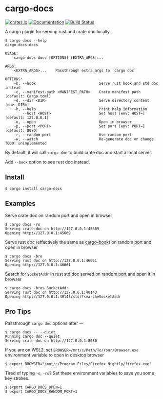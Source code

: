cargo-docs
==========

[![crates.io](https://img.shields.io/crates/v/cargo-docs.svg)](https://crates.io/crates/cargo-docs)
[![Documentation](https://docs.rs/cargo-docs/badge.svg)](https://docs.rs/cargo-docs)
[![Build Status](https://travis-ci.org/btwiuse/cargo-docs.svg?branch=master)](https://travis-ci.org/btwiuse/cargo-docs)

A cargo plugin for serving rust and crate doc locally.

```
$ cargo docs --help
cargo-docs-docs

USAGE:
    cargo-docs docs [OPTIONS] [EXTRA_ARGS]...

ARGS:
    <EXTRA_ARGS>...    Passthrough extra args to `cargo doc`

OPTIONS:
    -b, --book                             Serve rust book and std doc instead
    -c, --manifest-path <MANIFEST_PATH>    Crate manifest path [default: Cargo.toml]
    -d, --dir <DIR>                        Serve directory content [env: DIR=]
    -h, --help                             Print help information
        --host <HOST>                      Set host [env: HOST=] [default: 127.0.0.1]
    -o, --open                             Open in browser
    -p, --port <PORT>                      Set port [env: PORT=] [default: 8080]
    -r, --random-port                      Use random port
    -w, --watch                            Re-generate doc on change TODO: unimplemented
```

By default, it will call `cargo doc` to build crate doc and start a local server.

Add `--book` option to see rust doc instead.

## Install

```
$ cargo install cargo-docs
```

## Examples

Serve crate doc on random port and open in browser  
```
$ cargo docs -ro
Serving crate doc on http://127.0.0.1:45669
Opening http://127.0.0.1:45669
```

Serve rust doc (effectively the same as [cargo-book](https://crates.io/crates/cargo-book)) on random port and open in browser
```
$ cargo docs -bro
Serving rust doc on http://127.0.0.1:46661
Opening http://127.0.0.1:46661
```

Search for `SocketAddr` in rust std doc served on random port and open it in browser
```
$ cargo docs -bros SocketAddr
Serving rust doc on http://127.0.0.1:40143
Opening http://127.0.0.1:40143/std/?search=SocketAddr
```

## Pro Tips

Passthrough `cargo doc` options after --
```
$ cargo docs -- --quiet
Running cargo doc --quiet
Serving crate doc on http://127.0.0.1:8080
```

If you are on WSL2, set `BROWSER=/mnt/c/Path/To/Your/Browser.exe` environment variable to open in desktop browser
```
$ export BROWSER="/mnt/c/Program Files/Firefox Nightly/firefox.exe"
```

Tired of typing `-o`, `-ro`? Set these environment variables to save you some key strokes.
```
$ export CARGO_DOCS_OPEN=1
$ export CARGO_DOCS_RANDOM_PORT=1
```
